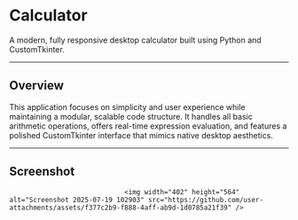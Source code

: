 # Calculator

A modern, fully responsive desktop calculator built using Python and CustomTkinter.

---

## Overview

This application focuses on simplicity and user experience while maintaining a modular, scalable code structure. It handles all basic arithmetic operations, offers real-time expression evaluation, and features a polished CustomTkinter interface that mimics native desktop aesthetics.

---

## Screenshot

                                 <img width="402" height="564" alt="Screenshot 2025-07-19 102903" src="https://github.com/user-attachments/assets/f377c2b9-f888-4aff-ab9d-1d0785a21f39" />
